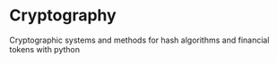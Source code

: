 # Cryptography
Cryptographic systems and methods for hash algorithms and financial tokens with python
